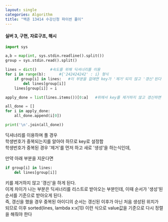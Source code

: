 ```yaml
---
layout: single
categories: Algorithm
title: "백준 13414 수강신청 파이썬 풀이"
---
```

#### 실버 3, 구현, 자료구조, 해시

```py
import sys

a,b = map(int, sys.stdin.readline().split())
group = sys.stdin.read().split()

lines = dict()      #속도를 위해 딕셔너리를 이용
for i in range(b):      #{'242424242' : i} 형식
    if group[i] in lines:   #이 부분을 없애면 key가 '제거'되지 않고 '갱신'된다
        del lines[group[i]]
    lines[group[i]] = i

apply_done = list(lines.items())[0:a]   #위에서 key를 제거하지 않고 갱신하면 여기서 sorted를 이용해 value 기준으로 잡아야함

all_done = []
for i in apply_done:
    all_done.append(i[0])

print('\n'.join(all_done))
```
딕셔너리를 이용하며 풀 경우<br>
학생번호가 중복되는지를 알아야 하므로 key로 설정함<br>
학생번호가 중복된 경우 '제거'를 먼저 하고 새로 '생성'을 하는식인데,<br>

만약 아래 부분을 지운다면
```py
if group[i] in lines:
    del lines[group[i]]
```
키를 제거하지 않고 '갱신'을 하게 된다.<br>
이게 차이가 나는 부분은 딕셔너리를 리스트로 받아오는 부분인데, 이때 순서가 '생성'된 순서를 기준으로 받아오게 된다.<br>
즉, 갱신을 했을 경우 중복된 아이디의 순서는 갱신된 이후가 아닌 처음 생성된 위치가 되므로 이후 sorted(lines, lambda x:x[1]) 이런 식으로 value값을 기준으로 다시 정렬을 해줘야 한다